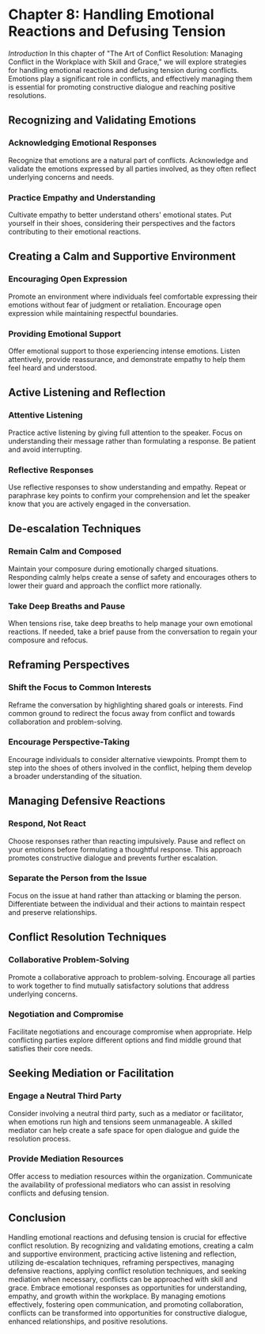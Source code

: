 Chapter 8: Handling Emotional Reactions and Defusing Tension
============================================================

*Introduction* In this chapter of "The Art of Conflict Resolution: Managing Conflict in the Workplace with Skill and Grace," we will explore strategies for handling emotional reactions and defusing tension during conflicts. Emotions play a significant role in conflicts, and effectively managing them is essential for promoting constructive dialogue and reaching positive resolutions.

Recognizing and Validating Emotions
-----------------------------------

### Acknowledging Emotional Responses

Recognize that emotions are a natural part of conflicts. Acknowledge and validate the emotions expressed by all parties involved, as they often reflect underlying concerns and needs.

### Practice Empathy and Understanding

Cultivate empathy to better understand others' emotional states. Put yourself in their shoes, considering their perspectives and the factors contributing to their emotional reactions.

Creating a Calm and Supportive Environment
------------------------------------------

### Encouraging Open Expression

Promote an environment where individuals feel comfortable expressing their emotions without fear of judgment or retaliation. Encourage open expression while maintaining respectful boundaries.

### Providing Emotional Support

Offer emotional support to those experiencing intense emotions. Listen attentively, provide reassurance, and demonstrate empathy to help them feel heard and understood.

Active Listening and Reflection
-------------------------------

### Attentive Listening

Practice active listening by giving full attention to the speaker. Focus on understanding their message rather than formulating a response. Be patient and avoid interrupting.

### Reflective Responses

Use reflective responses to show understanding and empathy. Repeat or paraphrase key points to confirm your comprehension and let the speaker know that you are actively engaged in the conversation.

De-escalation Techniques
------------------------

### Remain Calm and Composed

Maintain your composure during emotionally charged situations. Responding calmly helps create a sense of safety and encourages others to lower their guard and approach the conflict more rationally.

### Take Deep Breaths and Pause

When tensions rise, take deep breaths to help manage your own emotional reactions. If needed, take a brief pause from the conversation to regain your composure and refocus.

Reframing Perspectives
----------------------

### Shift the Focus to Common Interests

Reframe the conversation by highlighting shared goals or interests. Find common ground to redirect the focus away from conflict and towards collaboration and problem-solving.

### Encourage Perspective-Taking

Encourage individuals to consider alternative viewpoints. Prompt them to step into the shoes of others involved in the conflict, helping them develop a broader understanding of the situation.

Managing Defensive Reactions
----------------------------

### Respond, Not React

Choose responses rather than reacting impulsively. Pause and reflect on your emotions before formulating a thoughtful response. This approach promotes constructive dialogue and prevents further escalation.

### Separate the Person from the Issue

Focus on the issue at hand rather than attacking or blaming the person. Differentiate between the individual and their actions to maintain respect and preserve relationships.

Conflict Resolution Techniques
------------------------------

### Collaborative Problem-Solving

Promote a collaborative approach to problem-solving. Encourage all parties to work together to find mutually satisfactory solutions that address underlying concerns.

### Negotiation and Compromise

Facilitate negotiations and encourage compromise when appropriate. Help conflicting parties explore different options and find middle ground that satisfies their core needs.

Seeking Mediation or Facilitation
---------------------------------

### Engage a Neutral Third Party

Consider involving a neutral third party, such as a mediator or facilitator, when emotions run high and tensions seem unmanageable. A skilled mediator can help create a safe space for open dialogue and guide the resolution process.

### Provide Mediation Resources

Offer access to mediation resources within the organization. Communicate the availability of professional mediators who can assist in resolving conflicts and defusing tension.

Conclusion
----------

Handling emotional reactions and defusing tension is crucial for effective conflict resolution. By recognizing and validating emotions, creating a calm and supportive environment, practicing active listening and reflection, utilizing de-escalation techniques, reframing perspectives, managing defensive reactions, applying conflict resolution techniques, and seeking mediation when necessary, conflicts can be approached with skill and grace. Embrace emotional responses as opportunities for understanding, empathy, and growth within the workplace. By managing emotions effectively, fostering open communication, and promoting collaboration, conflicts can be transformed into opportunities for constructive dialogue, enhanced relationships, and positive resolutions.
